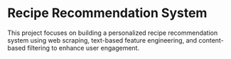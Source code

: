 # Recipe Recommendation System
This project focuses on building a personalized recipe recommendation system using web scraping, text-based feature engineering, and content-based filtering to enhance user engagement.

